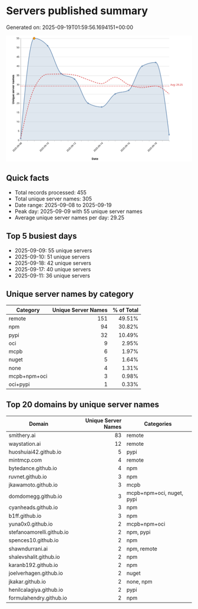 # Servers published summary

Generated on: 2025-09-19T01:59:56.1694151+00:00

![Unique servers per day](servers-per-day.svg)

## Quick facts
- Total records processed: 455
- Total unique server names: 305
- Date range: 2025-09-08 to 2025-09-19
- Peak day: 2025-09-09 with 55 unique server names
- Average unique server names per day: 29.25

## Top 5 busiest days
- 2025-09-09: 55 unique servers
- 2025-09-10: 51 unique servers
- 2025-09-18: 42 unique servers
- 2025-09-17: 40 unique servers
- 2025-09-11: 36 unique servers

## Unique server names by category

| Category | Unique Server Names | % of Total |
|----------|---------------------:|-----------:|
| remote | 151 | 49.51% |
| npm | 94 | 30.82% |
| pypi | 32 | 10.49% |
| oci | 9 | 2.95% |
| mcpb | 6 | 1.97% |
| nuget | 5 | 1.64% |
| none | 4 | 1.31% |
| mcpb+npm+oci | 3 | 0.98% |
| oci+pypi | 1 | 0.33% |

## Top 20 domains by unique server names

| Domain | Unique Server Names | Categories |
|--------|---------------------:|------------|
| smithery.ai | 83 | remote |
| waystation.ai | 12 | remote |
| huoshuiai42.github.io | 5 | pypi |
| mintmcp.com | 4 | remote |
| bytedance.github.io | 4 | npm |
| ruvnet.github.io | 3 | npm |
| jkawamoto.github.io | 3 | mcpb |
| domdomegg.github.io | 3 | mcpb+npm+oci, nuget, pypi |
| cyanheads.github.io | 3 | npm |
| b1ff.github.io | 3 | npm |
| yuna0x0.github.io | 2 | mcpb+npm+oci |
| stefanoamorelli.github.io | 2 | npm, pypi |
| spences10.github.io | 2 | npm |
| shawndurrani.ai | 2 | npm, remote |
| shalevshalit.github.io | 2 | npm |
| karanb192.github.io | 2 | npm |
| joelverhagen.github.io | 2 | nuget |
| jkakar.github.io | 2 | none, npm |
| henilcalagiya.github.io | 2 | pypi |
| formulahendry.github.io | 2 | npm |
